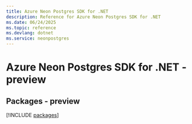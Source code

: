 ```yaml
---
title: Azure Neon Postgres SDK for .NET
description: Reference for Azure Neon Postgres SDK for .NET
ms.date: 06/24/2025
ms.topic: reference
ms.devlang: dotnet
ms.service: neonpostgres
---
```

# Azure Neon Postgres SDK for .NET - preview
## Packages - preview
[!INCLUDE [packages](neon-postgres-index.md)]
